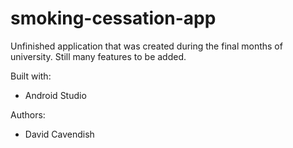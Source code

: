 # smoking-cessation-app

Unfinished application that was created during the final months of university. Still many features to be added.


Built with:
- Android Studio

Authors:
- David Cavendish
